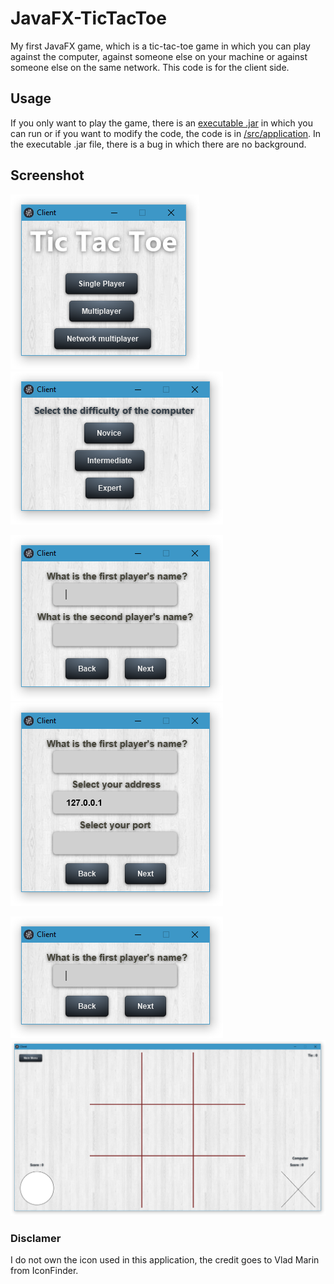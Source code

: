 # JavaFX-TicTacToe
My first JavaFX game, which is a tic-tac-toe game in which you can play against the computer, against someone else on your machine or against someone else on the same network. This code is for the client side.

## Usage
If you only want to play the game, there is an [executable .jar](TicTacToe.jar) in which you can run or if you want to modify the code, the code is in [/src/application](/src/application). In the executable .jar file, there is a bug in which there are no background.

## Screenshot

![Client](https://raw.githubusercontent.com/BenJeau/JavaFX-TicTacToe/master/screenshots/Client.png)
![Choice](https://raw.githubusercontent.com/BenJeau/JavaFX-TicTacToe/master/screenshots/Choice.png)

![Multiplayer](https://raw.githubusercontent.com/BenJeau/JavaFX-TicTacToe/master/screenshots/Multiplayer.png)
![Online](https://raw.githubusercontent.com/BenJeau/JavaFX-TicTacToe/master/screenshots/Online.png)

![SinglePlayer](https://raw.githubusercontent.com/BenJeau/JavaFX-TicTacToe/master/screenshots/SinglePlayer.png)
![Game](https://raw.githubusercontent.com/BenJeau/JavaFX-TicTacToe/master/screenshots/Game.png)

### Disclamer
I do not own the icon used in this application, the credit goes to Vlad Marin from IconFinder.

